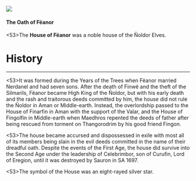 ![](houseOfFeanor/1.jpg)

#### The Oath of Fëanor

<53>The **House of Fëanor** was a noble house of the Ñoldor Elves.

# History
---

<53>It was formed during the Years of the Trees when Fëanor married Nerdanel and had seven sons. After the death of Finwë and the theft of the Silmarils, Fëanor became High King of the Ñoldor, but with his early death and the rash and traitorous deeds committed by him, the house did not rule the Ñoldor in Aman or Middle-earth. Instead, the overlordship passed to the House of Finarfin in Aman with the support of the Valar, and the House of Fingolfin in Middle-earth when Maedhros repented the deeds of father after being rescued from torment on Thangorodrim by his good friend Fingon.

<53>The house became accursed and dispossessed in exile with most all of its members being slain in the evil deeds committed in the name of their dreadful oath. Despite the events of the First Age, the house did survive into the Second Age under the leadership of Celebrimbor, son of Curufin, Lord of Eregion, until it was destroyed by Sauron in SA 1697.

<53>The symbol of the House was an eight-rayed silver star.
